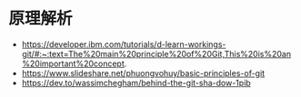 # 原理解析

-   https://developer.ibm.com/tutorials/d-learn-workings-git/#:~:text=The%20main%20principle%20of%20Git,This%20is%20an%20important%20concept.
-   https://www.slideshare.net/phuongvohuy/basic-principles-of-git
-   https://dev.to/wassimchegham/behind-the-git-sha-dow-1pib

